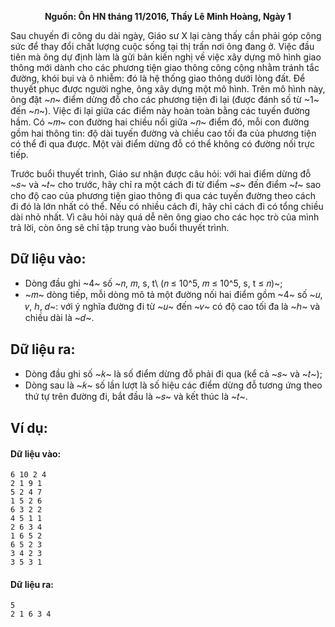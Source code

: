 **<center>Nguồn: Ôn HN tháng 11/2016, Thầy Lê Minh Hoàng, Ngày 1</center>**

Sau chuyến đi công du dài ngày, Giáo sư X lại càng thấy cần phải góp công sức để thay đổi chất lượng cuộc sống tại thị trấn nơi ông đang ở. Việc đầu tiên mà ông dự định làm là gửi bản kiến nghị về việc xây dựng mô hình giao thông mới dành cho các phương tiện giao thông công cộng nhằm tránh tắc đường, khói bụi và ô nhiễm: đó là hệ thống giao thông dưới lòng đất. Để thuyết phục được người nghe, ông xây dựng một mô hình. Trên mô hình này, ông đặt ~𝑛~ điểm dừng đỗ cho các phương tiện đi lại (được đánh số từ ~1~ đến ~𝑛~). Việc đi lại giữa các điểm này hoàn toàn bằng các tuyến đường hầm. Có ~𝑚~ con đường hai chiều nối giữa ~𝑛~ điểm đó, mỗi con đường gồm hai thông tin: độ dài tuyến đường và chiều cao tối đa của phương tiện có thể đi qua được. Một vài điểm dừng đỗ có thể không có đường nối trực tiếp.

Trước buổi thuyết trình, Giáo sư nhận được câu hỏi: với hai điểm dừng đỗ ~𝑠~ và ~𝑡~ cho trước, hãy chỉ ra một cách đi từ điểm ~𝑠~ đến điểm ~𝑡~ sao cho độ cao của phương tiện giao thông đi qua các tuyến đường theo cách đi đó là lớn nhất có thể. Nếu có nhiều cách đi, hãy chỉ cách đi có tổng chiều dài nhỏ nhất. Vì câu hỏi này quá dễ nên ông giao cho các học trò của mình trả lời, còn ông sẽ chỉ tập trung vào buổi thuyết trình.

## Dữ liệu vào:
- Dòng đầu ghi ~4~ số ~𝑛, 𝑚, s, t\ (𝑛 ≤ 10^5, 𝑚 ≤ 10^5, s, t ≤ 𝑛)~;
- ~𝑚~ dòng tiếp, mỗi dòng mô tả một đường nối hai điểm gồm ~4~ số ~𝑢, 𝑣, ℎ, 𝑑~: với ý nghĩa đường đi từ ~𝑢~ đến ~𝑣~ có độ cao tối đa là ~ℎ~ và chiều dài là ~𝑑~.

## Dữ liệu ra:
- Dòng đầu ghi số ~𝑘~ là số điểm dừng đỗ phải đi qua (kể cả ~𝑠~ và ~𝑡~);
- Dòng sau là ~𝑘~ số lần lượt là số hiệu các điểm dừng đỗ tương ứng theo thứ tự trên đường đi, bắt đầu là ~𝑠~ và kết thúc là ~𝑡~.

## Ví dụ:
#### Dữ liệu vào:
```
6 10 2 4
2 1 9 1
5 2 4 7
1 5 2 6
6 3 2 2
4 5 1 1
2 6 3 4
1 6 5 2
6 5 2 3
3 4 2 3
3 5 3 1
```

#### Dữ liệu ra:
```
5
2 1 6 3 4
```